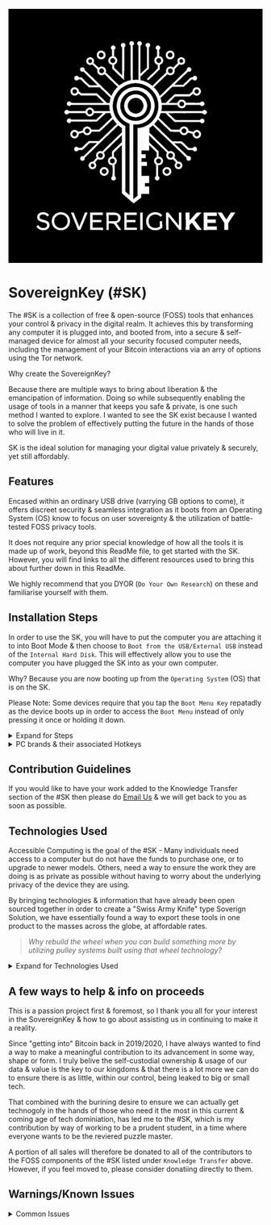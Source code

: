 ![SovereignKey](Logo/SKmedium.jpeg)
# SovereignKey (#SK) 

The #SK is a collection of free & open-source (FOSS) tools that enhances your control & privacy in the digital realm. It achieves this by transforming any computer it is plugged into, and booted from, into a secure & self-managed device for almost all your security focused computer needs, including the management of your Bitcoin interactions via an arry of options using the Tor network.

Why create the SovereignKey? 

Because there are multiple ways to bring about liberation & the emancipation of information. Doing so while subsequently enabling the usage of tools in a manner that keeps you safe & private, is one such method I wanted to explore. I wanted to see the SK exist because I wanted to solve the problem of effectively putting the future in the hands of those who will live in it. 

SK is the ideal solution for managing your digital value privately & securely, yet still affordably.

## Features

Encased within an ordinary USB drive (varrying GB options to come), it offers discreet security & seamless integration as it boots from an Operating System (OS) know to focus on user sovereignty & the utilization of battle-tested FOSS privacy tools. 

It does not require any prior special knowledge of how all the tools it is made up of work, beyond this ReadMe file, to get started with the SK. However, you will find links to all the different resources used to bring this about further down in this ReadMe. 

We highly recommend that you DYOR (`Do Your Own Research`) on these and familiarise yourself with them.

## Installation Steps

In order to use the SK, you will have to put the computer you are attaching it to into Boot Mode & then choose to `Boot from the USB/External USB` instead of the `Internal Hard Disk`. This will effectively allow you to use the computer you have plugged the SK into as your own computer. 

Why? Because you are now booting up from the `Operating System` (OS) that is on the SK.

Please Note: Some devices require that you tap the `Boot Menu Key` repatadly as the device boots up in order to access the `Boot Menu` instead of only pressing it once or holding it down.

<details> <summary>Expand for Steps</summary>

  
  1. Make sure computer is turned off.  
  
  2. Plug your SK into USB slot of the computer.
     
  4. Turn computer on.
     
  6. Tap/Hold the correct `Boot Menu Key` to enter the `Boot Menu`.  
  7. Select `Boot from the USB/External USB` (might be named differently depending on the specific computer you are using but there will be mention of eother a USB or External Drive).  
  8. Wait for Tails to load.  
  9. Enter the default `Persistant Storage` passphrase, click `Unlock Encryption`.  
  10. Select the blue `Start Tails` button on the top right of the box.  
  11. Connect to a local internet network so that you have internet access.  
  12. Select `Connect to Tor` when the Tor Connection window appears.  
  
</details>

<details> <summary>PC brands & their associated Hotkeys</summary>

Here is a list of PC brands and their associated hotkeys for entering the boot menu:

| Computer Manufacturer  | Boot Menu Key |
| ------------- | ------------- |
| ACER SERIES  | Esc, F12, F9  |
| ASUS SERIES  | Esc, F8  |
| COMPAQ  | Esc, F9  |
| DELL SERIES  | F12  |
| HP SERIES  | Esc, F9  |
| LENOVO SERIES  | F12, F8, F10  |
| SAMSUNG SERIES  | F12, Esc  |
| SONY SERIES  | F10, F11, ASSIST  |
| TOSHIBA SERIES  | F12  |

| MOTHERBOARDS | Boot Menu Key |
| ------------- | ------------- |
| ASUS   | F8  |
| GIGABYTE  | F12  |
| MSI  | F11  |
| INTEL  | F10  |
| ASROCK  | F11  |
| EVGA  | F7  |
| ASROCK  | F11  |

| OTHER MANUFACTURERS | Boot Menu Key |
| ------------- | ------------- |
| XIAOMI   | Fn +F2 (Choose Boot Menu)  |
| PANASONIC   | F2 (go to the exit and then choose boot order)  |
| NEC   | F5  |
| PACKARD BELL   | F8  |
| eMCHINES   | F12  |
| FUJITSU   | F12  |
| GATEWAY   | F11, Esc, F10  |
| iBALL   | F9 (Choose your media under boot option)  |
| HUAWEI   | F2  |
| SHARP   | F9  |

</details>

## Contribution Guidelines

If you would like to have your work added to the Knowledge Transfer section of the #SK then please do [Email Us](mailto:okin@okinent.org) & we will get back to you as soon as possible.

## Technologies Used

Accessible Computing is the goal of the #SK - Many individuals need access to a computer but do not have the funds to purchase one, or to upgrade to newer models. Others, need a way to ensure the work they are doing is as private as possible without having to worry about the underlying privacy of the device they are using.

By bringing technologies & information that have already been open sourced together in order to create a "Swiss Army Knife" type Soverign Solution, we have essentially found a way to export these tools in one product to the masses across the globe, at affordable rates.

>*Why rebuild the wheel when you can build something more by utilizing pulley systems built using that wheel technology?*

<details> <summary>Expand for Technologies Used</summary>

The Operating System (OS) used for the #SK is [Tails](https://tails.net) ~ Used by Human Rights Activits & Journalists around the World, it is a portable operating system capable of protecting against surveillance & censorship. It makes use of the Tor network by default to protect your privacy online. To assit in this, it includes a selection of applications to work on sensitive documents & communicate securely. Everything in Tails is ready-to-use & has safe defaults.

Combining Tails, Bitcoin Core & the technologies below allow for strong anonymity for transactions & secure encrypted storage for your computer needs. 

<details> <summary>Electrum Wallet</summary>

[Electrum Wallet](https://electrum.org/) - This wallet is added into Tails by Default & has been a Bitcoin Desktop Wallet of choice since its creation in 2011. Electrum’s focus is speed, with low resource usage & simplifying Bitcoin.

</details>

<details> <summary>BAILS</summary>

[BAILS](https://github.com/BenWestgate/Bails) - Installs Bitcoin Core on the encrypted Persistent Storage of Tails, creates & recovers Bitcoin Core wallets from Codex32 (BIP93) seed backups & creates backup Bails USB sticks & shareable blank Bails USB sticks. 

It ensures your money is protected from surveillance, censorship & confiscation, leaving no trace of your Bitcoin use on the computer or the Internet.

</details>

<details> <summary>Sparrow Wallet</summary>

[Sparrow Wallet](https://www.sparrowwallet.com) - Sparrow is a Bitcoin wallet for those who value financial self sovereignty. Sparrow’s emphasis is on security, privacy & usability while priding itself on not hiding information from you. On the contrary, it attempts to provide as much detail as possible about your transactions & UTXOs, but in a way that is manageable & usable.

</details>

<details> <summary>Knowledge Transfer</summary>

>***Free Books - A collection of curated Books around Bitcoin & Financial Literacy.***

- [The Bitcoin Whitepaper (Available in various Languages](https://exonumia.africa) by Satoshi Nakamoto

- [2nd Edition: The Simplest Bitcoin Book Ever Written](https://d.nostr.build/tIkvB3qVy5jVkH48.pdf) by Keysa Luna
  
- [Bitcoin: Separation of Money and State](https://braiins.com/books/bitcoin-separation-of-money-and-state) by Josef Tětek

- [The Bitcoin Standard](https://worldfreebooks.com/book/the-bitcoin-standard-by-saifedean-ammous/) by Saifedean Ammous

- [Bitcoin For Business](https://studentofbitcoin.gumroad.com/l/bitcoinforbusinesses?layout=profile) by Student of Bitcoin 

- [Codex32 - Shamir Secret Sharing Scheme](https://secretcodex32.com/docs/index.html) by Leon Olsson Curr & Pearlwart Snead

> ***Digital Education - Digitial Media Based Education around Bitcoin & Financial Literacy***

- [The World’s First Kids Cartoon about Bitcoin!](https://www.youtube.com/watch?v=_ekzsZZGfsk) by Tuttle Twins 

</details>

</details>

## A few ways to help & info on proceeds

This is a passion project first & foremost, so I thank you all for your interest in the SovereignKey & how to go about assisting us in continuing to make it a reality.

Since "getting into" Bitcoin back in 2019/2020, I have always wanted to find a way to make a meaningful contribution to its advancement in some way, shape or form. I truly belive the self-custodial ownership & usage of our data & value is the key to our kingdoms & that there is a lot more we can do to ensure there is as little, within our control, being leaked to big or small tech. 

That combined with the burining desire to ensure we can actually get technogoly in the hands of those who need it the most in this current & coming age of tech dominiation, has led me to the #SK, which is my contribution by way of working to be a prudent student, in a time where everyone wants to be the reviered puzzle master.

A portion of all sales will therefore be donated to all of the contributors to the FOSS components of the #SK listed under `Knowledge Transfer` above. However, if you feel moved to, please consider donatiing directly to them.

## Warnings/Known Issues

<details> <summary>Common Issues</summary>

This is in no way a comprehensive list, however, it will be updated with more information as we discover the issues reported:

- Tails does not start at all on Mac models that use the Apple M1 chip and on many other Mac models.

</details>
